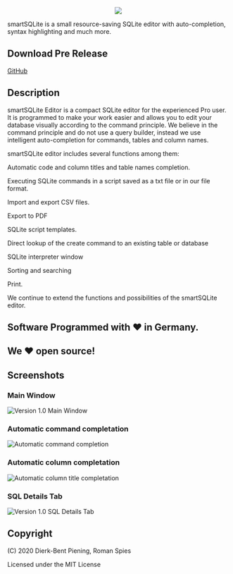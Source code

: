 <p align="center">
  <img src="https://i.ibb.co/ZxfHFD1/blam.png">
</p>
 
smartSQLite is a small resource-saving SQLite editor with auto-completion, syntax highlighting and much more.

## Download Pre Release

[GitHub](https://github.com/dierk-bentpiening/smartSQLite/releases/tag/1.0)

## Description

smartSQLite Editor is a compact SQLite editor for the experienced Pro user.
It is programmed to make your work easier and allows you to edit your database visually according to the command principle.
We believe in the command principle and do not use a query builder, instead we use intelligent auto-completion for commands, tables and column names.

smartSQLite editor includes several functions among them:

Automatic code and column titles and table names completion.

Executing SQLite commands in a script saved as a txt file or in our file format.

Import and export CSV files.

Export to PDF

SQLite script templates.

Direct lookup of the create command to an existing table or database

SQLite interpreter window

Sorting and searching

Print.

We continue to extend the functions and possibilities of the smartSQLite editor.
 
## Software Programmed with ❤️ in Germany.

## We ❤️ open source!

## Screenshots

### Main Window
![Version 1.0 Main Window](https://i.imgur.com/0sEYIHy.png)


### Automatic command completation
![Automatic command completion ](https://i.imgur.com/4lAl4I6.png)


### Automatic column completation
![Automatic column title completation ](https://i.imgur.com/9UrbGOI.png)


### SQL Details Tab
![Version 1.0 SQL Details Tab](https://i.imgur.com/foASJwN.png)


## Copyright
(C) 2020 Dierk-Bent Piening, Roman Spies

Licensed under the MIT License


